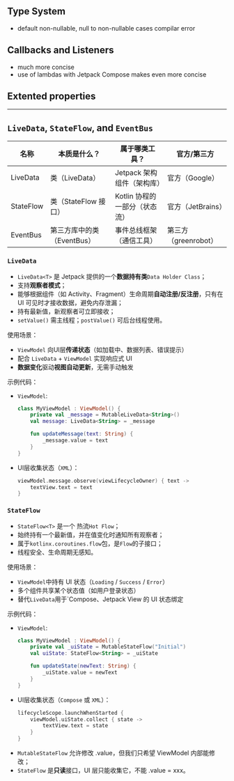 ## Type System

- default non-nullable, null to non-nullable cases compilar error

 ## Callbacks and Listeners

 - much more concise
 - use of lambdas with Jetpack Compose makes even more concise

## Extented properties

---

## `LiveData`, `StateFlow`, and `EventBus`

| 名称 | 本质是什么？ | 属于哪类工具？ | 官方/第三方 |
|------|------------|------------|------------|
| LiveData | 类（LiveData<T>） | Jetpack 架构组件（架构库） |  官方（Google）|
| StateFlow | 类（StateFlow<T> 接口） | Kotlin 协程的一部分（状态流） |  官方（JetBrains）|
| EventBus | 第三方库中的类（EventBus） | 事件总线框架（通信工具） |  第三方（greenrobot）|

### `LiveData`
- `LiveData<T>` 是 Jetpack 提供的一个**数据持有类**`Data Holder Class`；
- 支持**观察者模式**；
- 能够根据组件（如 Activity、Fragment）生命周期**自动注册/反注册**，只有在 UI 可见时才接收数据，避免内存泄漏；
- 持有最新值，新观察者可立即接收；
- `setValue()` 需主线程；`postValue()` 可后台线程使用。

使用场景：
- `ViewModel` 向UI层**传递状态**（如加载中、数据列表、错误提示）
- 配合 `LiveData` + `ViewModel` 实现响应式 UI
- **数据变化**驱动**视图自动更新**，无需手动触发

示例代码：
- `ViewModel`:
  ```kotlin
  class MyViewModel : ViewModel() {
      private val _message = MutableLiveData<String>()
      val message: LiveData<String> = _message
  
      fun updateMessage(text: String) {
          _message.value = text
      }
  }
  ```
- UI层收集状态（`XML`）：
  ```kotlin
  viewModel.message.observe(viewLifecycleOwner) { text ->
      textView.text = text
  }
  ```

### `StateFlow`
- `StateFlow<T>` 是一个 热流`Hot Flow`；
- 始终持有一个最新值，并在值变化时通知所有观察者；
- 属于`kotlinx.coroutines.flow`包，是`Flow`的子接口；
- 线程安全、生命周期无感知。

使用场景：
- `ViewModel`中持有 UI 状态（`Loading` / `Success` / `Error`）
- 多个组件共享某个状态值（如用户登录状态）
- 替代`LiveData`用于`Compose、Jetpack View 的 UI 状态绑定

示例代码：
- `ViewModel`:
  ```kotlin
  class MyViewModel : ViewModel() {
      private val _uiState = MutableStateFlow("Initial")
      val uiState: StateFlow<String> = _uiState
  
      fun updateState(newText: String) {
          _uiState.value = newText
      }
  }
  ```
- UI层收集状态（`Compose` 或 `XML`）：
  ```kotlin
  lifecycleScope.launchWhenStarted {
      viewModel.uiState.collect { state ->
          textView.text = state
      }
  }
  ```
- `MutableStateFlow` 允许修改 .value，但我们只希望 ViewModel 内部能修改；
- `StateFlow` 是**只读**接口，UI 层只能收集它，不能 .value = xxx。



